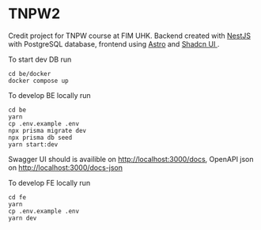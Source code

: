 # TNPW2

Credit project for TNPW course at FIM UHK. Backend created with [NestJS](https://nestjs.com/) with PostgreSQL database, frontend using [Astro](https://astro.build/) and [Shadcn UI ](https://ui.shadcn.com/).

To start dev DB run

```shell
cd be/docker
docker compose up
```

To develop BE locally run

```shell
cd be
yarn
cp .env.example .env
npx prisma migrate dev
npx prisma db seed
yarn start:dev
```

Swagger UI should is availible on [http://localhost:3000/docs](http://localhost:3000/docs), OpenAPI json on [http://localhost:3000/docs-json](http://localhost:3000/docs-json)

To develop FE locally run

```shell
cd fe
yarn
cp .env.example .env
yarn dev
```
